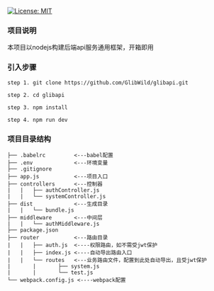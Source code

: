 [![License: MIT](https://img.shields.io/badge/License-MIT-green.svg)](https://github.com/GlibWild/glibapi/blob/master/LICENSE)

### 项目说明
本项目以nodejs构建后端api服务通用框架，开箱即用

### 引入步骤
```
step 1. git clone https://github.com/GlibWild/glibapi.git

step 2. cd glibapi

step 3. npm install

step 4. npm run dev
```

### 项目目录结构

```
├── .babelrc         <---babel配置
├── .env             <---环境变量
├── .gitignore
├── app.js           <---项目入口
├── controllers      <---控制器
|   |   ├── authController.js
|   |   └── systemController.js
├── dist             <---生成目录
|   |   └── bundle.js
├── middleware       <---中间层
|   |   └── authMiddleware.js
├── package.json
├── router           <---路由目录
|   |   ├── auth.js  <----权限路由，如不需受jwt保护
|   |   ├── index.js <----自动导出路由入口
|   |   └── routes   <---业务路由文件，配置到此处自动导出，且受jwt保护
|       |       ├── system.js
|       |       └── test.js
└── webpack.config.js <----webpack配置
```
